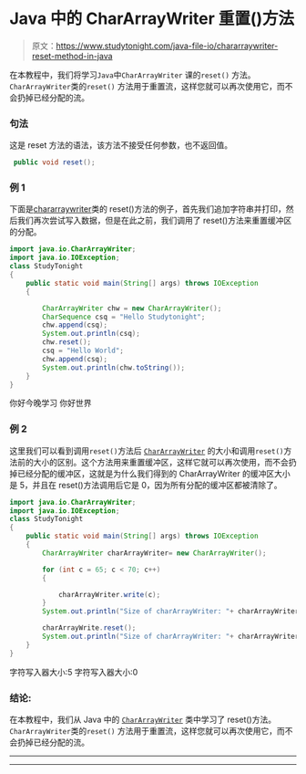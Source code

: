 # Java 中的 CharArrayWriter 重置()方法

> 原文：<https://www.studytonight.com/java-file-io/chararraywriter-reset-method-in-java>

在本教程中，我们将学习`Java`中`CharArrayWriter` 课的`reset()` 方法。`CharArrayWriter`类的`reset()` 方法用于重置流，这样您就可以再次使用它，而不会扔掉已经分配的流。

### 句法

这是 reset 方法的语法，该方法不接受任何参数，也不返回值。

```java
 public void reset();
```

### 例 1

下面是[chararraywriter](https://www.studytonight.com/java-file-io/java-chararraywriter-class)类的 reset()方法的例子，首先我们追加字符串并打印，然后我们再次尝试写入数据，但是在此之前，我们调用了 reset()方法来重置缓冲区的分配。

```java
import java.io.CharArrayWriter;
import java.io.IOException;
class StudyTonight
{
	public static void main(String[] args) throws IOException 
	{ 

		CharArrayWriter chw = new CharArrayWriter();  
		CharSequence csq = "Hello Studytonight";  
		chw.append(csq);  
		System.out.println(csq);  
		chw.reset();  
		csq = "Hello World";  
		chw.append(csq);  
		System.out.println(chw.toString()); 
	} 
}
```

你好今晚学习
你好世界

### 例 2

这里我们可以看到调用`reset()`方法后 [`CharArrayWriter`](https://www.studytonight.com/java-file-io/java-chararraywriter-class) 的大小和调用`reset()`方法前的大小的区别。这个方法用来重置缓冲区，这样它就可以再次使用，而不会扔掉已经分配的缓冲区，这就是为什么我们得到的 CharArrayWriter 的缓冲区大小是 5，并且在 reset()方法调用后它是 0，因为所有分配的缓冲区都被清除了。

```java
import java.io.CharArrayWriter;
import java.io.IOException;
class StudyTonight
{
	public static void main(String[] args) throws IOException 
	{ 
		CharArrayWriter charArrayWriter= new CharArrayWriter(); 

		for (int c = 65; c < 70; c++) 
		{ 

			charArrayWriter.write(c); 
		} 
		System.out.println("Size of charArrayWriter: "+ charArrayWriter.size()); 

		charArrayWrite.reset(); 
		System.out.println("Size of charArrayWriter: "+ charArrayWriter.size()); 
	} 
}
```

字符写入器大小:5
字符写入器大小:0

### 结论:

在本教程中，我们从 Java 中的 [`CharArrayWriter`](https://www.studytonight.com/java-file-io/java-chararraywriter-class) 类中学习了 reset()方法。`CharArrayWriter`类的`reset()` 方法用于重置流，这样您就可以再次使用它，而不会扔掉已经分配的流。

* * *

* * *